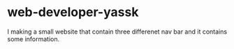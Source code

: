 # web-developer-yassk
 I making a small  website that contain three differenet nav bar and it contains some information.
